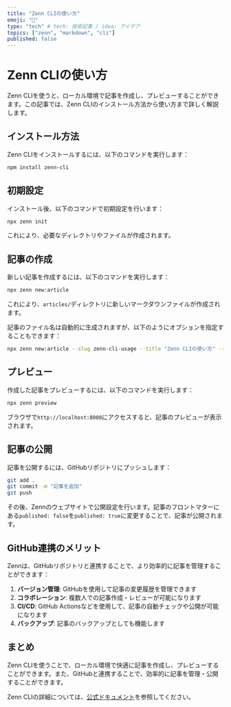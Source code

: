 ```yaml
---
title: "Zenn CLIの使い方"
emoji: "📝"
type: "tech" # tech: 技術記事 / idea: アイデア
topics: ["zenn", "markdown", "cli"]
published: false
---
```


# Zenn CLIの使い方

Zenn CLIを使うと、ローカル環境で記事を作成し、プレビューすることができます。この記事では、Zenn CLIのインストール方法から使い方まで詳しく解説します。

## インストール方法

Zenn CLIをインストールするには、以下のコマンドを実行します：

```bash
npm install zenn-cli
```

## 初期設定

インストール後、以下のコマンドで初期設定を行います：

```bash
npx zenn init
```

これにより、必要なディレクトリやファイルが作成されます。

## 記事の作成

新しい記事を作成するには、以下のコマンドを実行します：

```bash
npx zenn new:article
```

これにより、`articles/`ディレクトリに新しいマークダウンファイルが作成されます。

記事のファイル名は自動的に生成されますが、以下のようにオプションを指定することもできます：

```bash
npx zenn new:article --slug zenn-cli-usage --title "Zenn CLIの使い方" --type tech --emoji 📝
```

## プレビュー

作成した記事をプレビューするには、以下のコマンドを実行します：

```bash
npx zenn preview
```

ブラウザで`http://localhost:8000`にアクセスすると、記事のプレビューが表示されます。

## 記事の公開

記事を公開するには、GitHubリポジトリにプッシュします：

```bash
git add .
git commit -m "記事を追加"
git push
```

その後、Zennのウェブサイトで公開設定を行います。記事のフロントマターにある`published: false`を`published: true`に変更することで、記事が公開されます。

## GitHub連携のメリット

Zennは、GitHubリポジトリと連携することで、より効率的に記事を管理することができます：

1. **バージョン管理**: GitHubを使用して記事の変更履歴を管理できます
2. **コラボレーション**: 複数人での記事作成・レビューが可能になります
3. **CI/CD**: GitHub Actionsなどを使用して、記事の自動チェックや公開が可能になります
4. **バックアップ**: 記事のバックアップとしても機能します

## まとめ

Zenn CLIを使うことで、ローカル環境で快適に記事を作成し、プレビューすることができます。また、GitHubと連携することで、効率的に記事を管理・公開することができます。

Zenn CLIの詳細については、[公式ドキュメント](https://zenn.dev/zenn/articles/zenn-cli-guide)を参照してください。
